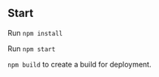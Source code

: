 ## Start
Run ```npm install```

Run ```npm start```

```npm build``` to create a build for deployment.